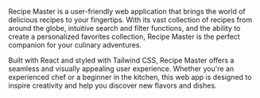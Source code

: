 Recipe Master is a user-friendly web application that brings the world of delicious recipes to your fingertips. With its vast collection of recipes from around the globe, intuitive search and filter functions, and the ability to create a personalized favorites collection, Recipe Master is the perfect companion for your culinary adventures.

Built with React and styled with Tailwind CSS, Recipe Master offers a seamless and visually appealing user experience. Whether you're an experienced chef or a beginner in the kitchen, this web app is designed to inspire creativity and help you discover new flavors and dishes.
